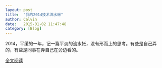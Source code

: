 ```yaml
---
layout: post
title:  "我的2014技术流水帐"
author: Calvin
date:   2015-01-02 11:47:48
category: [Blog]
---
```


2014，平缓的一年，记一篇平淡的流水帐，没有形而上的思考。有些是自己弄的，有些是同事在弄自己在旁边看的。


[全文阅读](http://calvin1978.blogcn.com/articles/my2014.html) 
